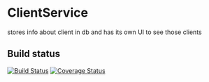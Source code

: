 ClientService
=============

stores info about client in db and has its own UI to see those clients

## Build status
[![Build Status](https://travis-ci.org/warsjawa-microservice-hackathon/ClientService.svg?branch=master)](https://travis-ci.org/warsjawa-microservice-hackathon/ClientService) [![Coverage Status](http://img.shields.io/coveralls/warsjawa-microservice-hackathon/ClientService/master.svg)](https://coveralls.io/r/warsjawa-microservice-hackathon/ClientService)